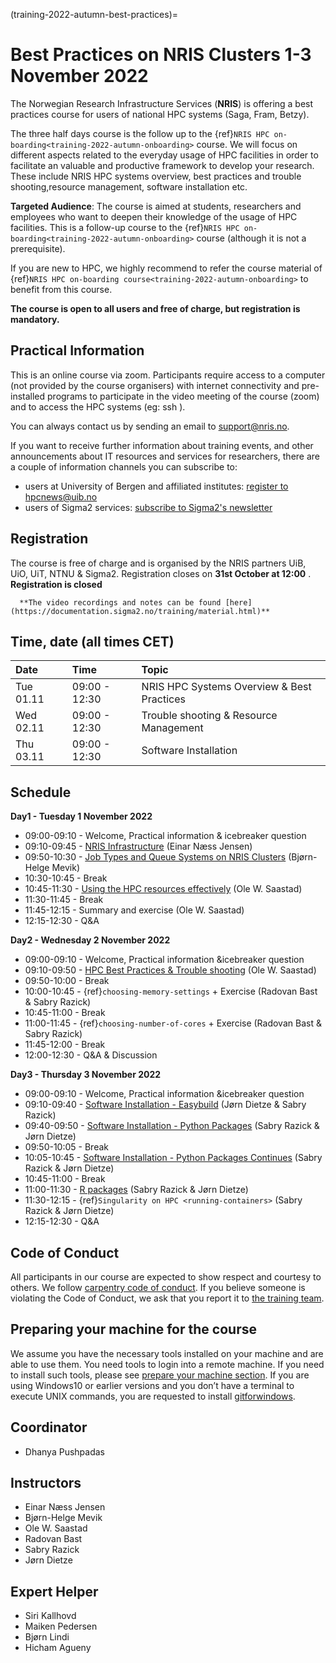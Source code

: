 (training-2022-autumn-best-practices)=


# Best Practices on NRIS Clusters 1-3 November 2022

The Norwegian Research Infrastructure Services (**NRIS**) is offering
a best practices course for users of national HPC systems (Saga, Fram, Betzy).

The three half days course is the follow up to the 
{ref}`NRIS HPC on-boarding<training-2022-autumn-onboarding>`
course. We will focus on different aspects related to the everyday usage
of HPC facilities in order to facilitate an valuable and productive framework
to develop your research. These include NRIS HPC systems overview, best practices 
and trouble shooting,resource management, software installation etc.

**Targeted Audience**: The course is aimed at students, researchers and employees
who want to deepen their knowledge of the usage of HPC facilities. This is a follow-up
course to the {ref}`NRIS HPC on-boarding<training-2022-autumn-onboarding>` course
(although it is not a prerequisite).

If you are new to HPC, we highly recommend to refer the course material of
 {ref}`NRIS HPC on-boarding course<training-2022-autumn-onboarding>` to benefit from this course.

**The course is open to all users and free of charge, but registration is mandatory.** 

## **Practical Information**

This is an online course via zoom. Participants require access to a computer
(not provided by the course organisers) with internet connectivity and
pre-installed programs to participate in the video meeting of the course (zoom) and to access the HPC systems (eg: ssh ).

You can always contact us by sending an email to [support@nris.no](mailto:support@nris.no).

If you want to receive further information about training events, and other announcements about IT resources
 and services for researchers, there are a couple of information channels you can subscribe to:
- users at University of Bergen and affiliated institutes: [register to hpcnews@uib.no](https://mailman.uib.no/listinfo/hpcnews)
- users of Sigma2 services: [subscribe to Sigma2's newsletter](https://sigma2.us13.list-manage.com/subscribe?u=4fd109ad79a5dca6dde7e4997&id=59b164c7b6)

## **Registration**

The course is free of charge and is organised by the NRIS partners UiB, UiO, UiT, NTNU & Sigma2. Registration closes on **31st October at 12:00** .
**Registration is closed**


```{note}
  **The video recordings and notes can be found [here](https://documentation.sigma2.no/training/material.html)**

```

## Time, date (all times CET)
|   Date    |  Time   |  Topic	|
| :----------- | :----------- | :---------- |
| Tue 01.11    | 09:00 - 12:30 | NRIS HPC Systems Overview & Best Practices |
| Wed 02.11    | 09:00 - 12:30 | Trouble shooting & Resource Management |
| Thu 03.11    | 09:00 - 12:30 | Software Installation |

## Schedule
  
**Day1 - Tuesday 1 November 2022**

- 09:00-09:10 - Welcome, Practical information & icebreaker question
- 09:10-09:45 - [NRIS Infrastructure](https://drive.google.com/drive/folders/1XkQeEzYv_aNWNSlVeZuRurHv5L8HgTIH) (Einar Næss Jensen)
- 09:50-10:30 - [Job Types and Queue Systems on NRIS Clusters](https://drive.google.com/drive/folders/1XkQeEzYv_aNWNSlVeZuRurHv5L8HgTIH) (Bjørn-Helge Mevik)
- 10:30-10:45 - Break
- 10:45-11:30 - [Using the HPC resources effectively](https://drive.google.com/drive/folders/1XkQeEzYv_aNWNSlVeZuRurHv5L8HgTIH) (Ole W. Saastad)
- 11:30-11:45 - Break
- 11:45-12:15 - Summary and exercise (Ole W. Saastad)
- 12:15-12:30 - Q&A

**Day2 - Wednesday 2 November 2022**
- 09:00-09:10 - Welcome, Practical information &icebreaker question
- 09:10-09:50 - [HPC Best Practices & Trouble shooting](https://drive.google.com/drive/folders/1XkQeEzYv_aNWNSlVeZuRurHv5L8HgTIH) (Ole W. Saastad)
- 09:50-10:00 - Break
- 10:00-10:45 - {ref}`choosing-memory-settings` + Exercise (Radovan Bast & Sabry Razick)
- 10:45-11:00 - Break
- 11:00-11:45 - {ref}`choosing-number-of-cores` + Exercise (Radovan Bast & Sabry Razick)
- 11:45-12:00 - Break
- 12:00-12:30 - Q&A & Discussion 

**Day3 - Thursday 3 November 2022**
- 09:00-09:10 - Welcome, Practical information &icebreaker question
- 09:10-09:40 - [Software Installation - Easybuild](https://documentation.sigma2.no/software/userinstallsw/easybuild.html) (Jørn Dietze & Sabry Razick)
- 09:40-09:50 - [Software Installation - Python Packages](https://documentation.sigma2.no/software/userinstallsw/python.html) (Sabry Razick & Jørn Dietze)
- 09:50-10:05 - Break
- 10:05-10:45 - [Software Installation - Python Packages Continues](https://documentation.sigma2.no/software/userinstallsw/python.html) (Sabry Razick & Jørn Dietze)
- 10:45-11:00 - Break
- 11:00-11:30 - [R packages](https://documentation.sigma2.no/software/userinstallsw/R.html) (Sabry Razick & Jørn Dietze)
- 11:30-12:15 - {ref}`Singularity on HPC <running-containers>` (Sabry Razick & Jørn Dietze)
- 12:15-12:30 - Q&A 

## Code of Conduct

All participants in our course are expected to show respect and courtesy to
others. We follow [carpentry code of
conduct](https://docs.carpentries.org/topic_folders/policies/code-of-conduct.html#code-of-conduct-detailed-view).
If you believe someone is violating the Code of Conduct, we ask that you report
it to [the training team](mailto:training@nris.no).

## Preparing your machine for the course

We assume you have the necessary tools installed on your machine and are able
to use them. You need tools to login into a remote machine. If you
need to install such tools, please see [prepare your machine
section](https://wiki.uib.no/hpcdoc/index.php/HPC_and_NIRD_toolkit_course_fall_2020#Preparing_your_machine_for_the_course). If you are using Windows10 or earlier versions and you don’t have a terminal to execute UNIX commands, you are requested to install [gitforwindows](https://gitforwindows.org/). 

## Coordinator 

- Dhanya Pushpadas

## Instructors

- Einar Næss Jensen
- Bjørn-Helge Mevik
- Ole W. Saastad
- Radovan Bast
- Sabry Razick
- Jørn Dietze

## Expert Helper

- Siri Kallhovd
- Maiken Pedersen
- Bjørn Lindi
- Hicham Agueny
